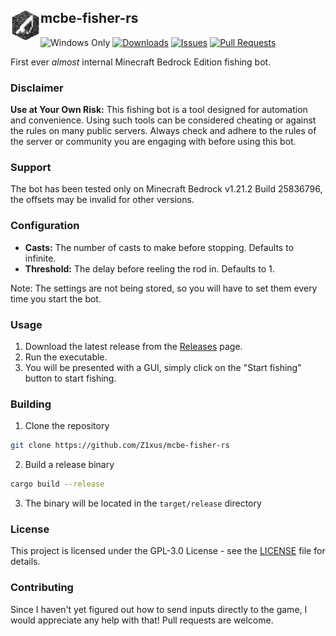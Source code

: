 ## mcbe-fisher-rs <img src="resources/icon.png" alt="mcbe-fisher-rs icon" width="48" height="48" align="left">
![Windows Only](https://img.shields.io/badge/platform-Windows-blue?logo=windows)
[![Downloads](https://img.shields.io/github/downloads/z1xus/mcbe-fisher-rs/total)](https://github.com/z1xus/mcbe-fisher-rs/releases)
[![Issues](https://img.shields.io/github/issues/z1xus/mcbe-fisher-rs)](https://github.com/z1xus/mcbe-fisher-rs/issues)
[![Pull Requests](https://img.shields.io/github/issues-pr/z1xus/mcbe-fisher-rs)](https://github.com/z1xus/mcbe-fisher-rs/pulls)

First ever *almost* internal Minecraft Bedrock Edition fishing bot.

### Disclaimer
**Use at Your Own Risk:** This fishing bot is a tool designed for automation and convenience. Using such tools can be considered cheating or against the rules on many public servers. Always check and adhere to the rules of the server or community you are engaging with before using this bot.

### Support
The bot has been tested only on Minecraft Bedrock v1.21.2 Build 25836796, the offsets may be invalid for other versions.

### Configuration
* **Casts:** The number of casts to make before stopping. Defaults to infinite.
* **Threshold:** The delay before reeling the rod in. Defaults to 1.

Note: The settings are not being stored, so you will have to set them every time you start the bot.

### Usage
1. Download the latest release from the [Releases](https://github.com/z1xus/mcbe-fisher-rs/releases) page.
2. Run the executable.
3. You will be presented with a GUI, simply click on the "Start fishing" button to start fishing.

### Building
1. Clone the repository
```bash
git clone https://github.com/Z1xus/mcbe-fisher-rs
```
2. Build a release binary
```bash
cargo build --release
```
3. The binary will be located in the `target/release` directory

### License
This project is licensed under the GPL-3.0 License - see the [LICENSE](LICENSE) file for details.

### Contributing
Since I haven't yet figured out how to send inputs directly to the game, I would appreciate any help with that! Pull requests are welcome.
